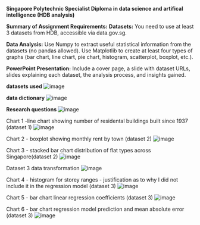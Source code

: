 **Singapore Polytechnic Specialist Diploma in data science and artifical intelligence (HDB analysis)**

**Summary of Assignment Requirements:**
**Datasets:** 
You need to use at least 3 datasets from HDB, accessible via data.gov.sg.

**Data Analysis:**
Use Numpy to extract useful statistical information from the datasets (no pandas allowed).
Use Matplotlib to create at least four types of graphs (bar chart, line chart, pie chart, histogram, scatterplot, boxplot, etc.).

**PowerPoint Presentation:**
Include a cover page, a slide with dataset URLs, slides explaining each dataset, the analysis process, and insights gained.

**datasets used**
![image](https://github.com/user-attachments/assets/5928d952-0323-44e2-aad4-706fc03f549f)

**data dictionary**
![image](https://github.com/user-attachments/assets/9faa9763-3728-4af3-9833-030ad4e0dd36)


**Research questions**
![image](https://github.com/user-attachments/assets/bca078ff-5e62-4347-96ef-a4d48cdb2858)


Chart 1 -line chart showing number of residental buildings built since 1937 (dataset 1)
![image](https://github.com/user-attachments/assets/2421fba7-aa71-4aee-bc3a-3f95c1632dcb)


Chart 2 - boxplot showing monthly rent by town (dataset 2)
![image](https://github.com/user-attachments/assets/55e08d74-ff9c-4e61-88f1-22ee5025fa41)


Chart 3 - stacked bar chart distribution of flat types across Singapore(dataset 2)
![image](https://github.com/user-attachments/assets/913221c5-1ee0-4576-9c69-912277697907)


Dataset 3 data transformation
![image](https://github.com/user-attachments/assets/517b4d74-bcac-4864-b622-f0927bfa54db)


Chart 4 - histogram for storey ranges - justification as to why I did not include it in the regression model (dataset 3)
![image](https://github.com/user-attachments/assets/087c19a5-780f-4e81-81c0-c37589e5ee10)


Chart 5 - bar chart linear regression coefficients (dataset 3)
![image](https://github.com/user-attachments/assets/b565f1b4-8805-4672-9e9c-94dea41549a8)


Chart 6 - bar chart regression model prediction and mean absolute error (dataset 3)
![image](https://github.com/user-attachments/assets/bb6d598d-9002-41b3-9cfe-7793ec7d2014)
